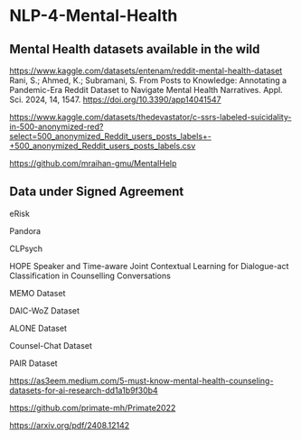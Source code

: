# NLP-4-Mental-Health

## Mental Health datasets available in the wild

https://www.kaggle.com/datasets/entenam/reddit-mental-health-dataset
Rani, S.; Ahmed, K.; Subramani, S. From Posts to Knowledge: Annotating a Pandemic-Era Reddit Dataset to Navigate Mental Health Narratives. Appl. Sci. 2024, 14, 1547. https://doi.org/10.3390/app14041547


https://www.kaggle.com/datasets/thedevastator/c-ssrs-labeled-suicidality-in-500-anonymized-red?select=500_anonymized_Reddit_users_posts_labels+-+500_anonymized_Reddit_users_posts_labels.csv


https://github.com/mraihan-gmu/MentalHelp


## Data under Signed Agreement

eRisk



Pandora



CLPsych


HOPE
 Speaker and Time-aware Joint Contextual Learning for Dialogue-act Classification in Counselling Conversations


MEMO Dataset

DAIC-WoZ Dataset


ALONE Dataset


Counsel-Chat Dataset


PAIR Dataset



https://as3eem.medium.com/5-must-know-mental-health-counseling-datasets-for-ai-research-dd1a1b9f30b4

https://github.com/primate-mh/Primate2022


https://arxiv.org/pdf/2408.12142

